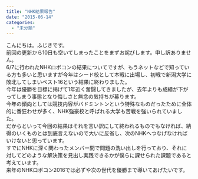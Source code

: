 ```yaml
---
title: "NHK結果報告"
date: "2015-06-14"
categories: 
  - "未分類"
---
```


こんにちは。ふじきです。  
前回の更新から10日も空いてしまったことをまずお詫びします。申し訳ありません。  
6/7に行われたNHKロボコンの結果についてですが、もうネットなどで知っている方も多いと思いますが今年はシード校として本戦に出場し、初戦で新潟大学に敗北してしまいベスト16という結果に終わりました。  
今年は優勝を目標に掲げて1年近く奮闘してきましたが、去年よりも成績が下がってしまう事態となり悔しさと無念の気持ちが募ります。  
今年の傾向としては競技内容がバドミントンという特殊なものだったために全体的に番狂わせが多く、NHK強豪校と呼ばれる大学も苦戦を強いられていました。  
だからといって今回の結果はそれを言い訳にして終われるものでもなければ、納得のいくものとは到底言えないので大いに反省し、次のNHKへつなげなければいけないと思っています。  
すでにNHKに深く関わったメンバー間で問題の洗い出しを行っており、それに対してどのような解決策を見出し実践できるかが僕らに課せられた課題であると考えています。  
来年のNHKロボコン2016では必ずや次の世代を優勝まで導いてあげたいです。

